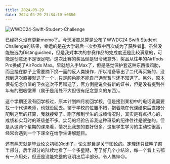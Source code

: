 ```yaml
---
title: 2024-03-29
date: 2024-03-29 23:34:10 +0800
---
```


![WWDC24-Swift-Student-Challenge](https://jsd.cdn.zzko.cn/gh/Heyya-x/picx-images-hosting@master/20240330/WWDC24-Swift-Student-Challenge.png)

已经好久没有更新memo了。今天凌晨总算是公布了WWDC24 Swift Student Challenge的结果，幸运的是在大学最后一次参赛中再次成为了获胜者🎉。虽然没能被选为Distinguished，但是我对本次的参赛作品的完成度还是比较满意的，可能是创意还不是很足吧。这次比赛的奖品倒是很令我意外，奖品从往年的AirPods Pro换成了AirPods Max。早就想入手Max了，但是感觉保护套这种东西很鸡肋，而且挂在脖子上需要摘下换一面的反人类操作，所以准备等出了二代再买新的，没想到这次直接就送了一个，只是颜色能不能自己选就暂时还不知道了。另外，原本很有纪念价值的卫衣这次不再赠送了，官方倒是说会有新的证书，但是没有提到往年有的磁吸徽章（属于是用处不大但很有纪念意义的东西）。



这个学期还没有回学校过，原本计划四月初回学校，但是接到某初中的电话说需要找一个代课老师，也就没回去。鉴于学校的位置不错，抱着能在代课结束后直接分配到这里的打算，我就接受了。刚了解到学生的成绩情况时，其实是有点担心的，成绩和实习时的班级差不多。实习的经验告诉我这种班级的纪律往往是很差的。但是从这两个星期的课来看，情况比我想的要好很多，这里学生学习的主动性很高，经常会遇到一个下课全在给学生讲解题目。



还有两天就是毕业论文初稿的ddl了，论文题目是关于图论的。定理还只证明了前半部分，后半部分的陆续地看了一个多星期，写了好几个小结论，每一个看上去都有一点用处，但还是没能完整的证明出后半部分。令人憔悴😢。






